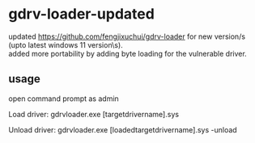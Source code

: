 # gdrv-loader-updated


updated https://github.com/fengjixuchui/gdrv-loader for new version/s (upto latest windows 11 version\s).<br />
added more portability by adding byte loading for the vulnerable driver.<br />

## usage
open command prompt as admin

Load driver:
gdrvloader.exe [targetdrivername].sys

Unload driver:
gdrvloader.exe [loadedtargetdrivername].sys -unload
